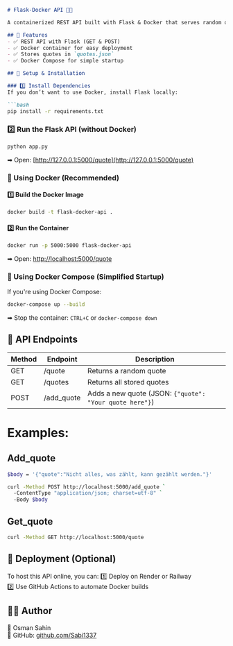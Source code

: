 ```markdown
# Flask-Docker API 🐳🚀

A containerized REST API built with Flask & Docker that serves random quotes.

## 📌 Features
- ✅ REST API with Flask (GET & POST)
- ✅ Docker container for easy deployment
- ✅ Stores quotes in `quotes.json`
- ✅ Docker Compose for simple startup

## 🚀 Setup & Installation

### 1️⃣ Install Dependencies
If you don’t want to use Docker, install Flask locally:

```bash
pip install -r requirements.txt
```

### 2️⃣ Run the Flask API (without Docker)

```bash
python app.py
```

➡ Open: [http://127.0.0.1:5000/quote](http://127.0.0.1:5000/quote)

### 🐳 Using Docker (Recommended)

#### 1️⃣ Build the Docker Image

```bash
docker build -t flask-docker-api .
```

#### 2️⃣ Run the Container

```bash
docker run -p 5000:5000 flask-docker-api
```

➡ Open: [http://localhost:5000/quote](http://localhost:5000/quote)

### 🐙 Using Docker Compose (Simplified Startup)

If you're using Docker Compose:

```bash
docker-compose up --build
```

➡ Stop the container: `CTRL+C` or `docker-compose down`

## 📡 API Endpoints

| Method | Endpoint        | Description                                       |
|--------|-----------------|---------------------------------------------------|
| GET    | /quote          | Returns a random quote                           |
| GET    | /quotes         | Returns all stored quotes                        |
| POST   | /add_quote      | Adds a new quote (JSON: `{"quote": "Your quote here"}`) |

# Examples:

## Add_quote
```bash
$body = '{"quote":"Nicht alles, was zählt, kann gezählt werden."}'

curl -Method POST http://localhost:5000/add_quote `
  -ContentType "application/json; charset=utf-8" `
  -Body $body
```

## Get_quote
```bash
curl -Method GET http://localhost:5000/quote
```


## 📡 Deployment (Optional)
To host this API online, you can:
1️⃣ Deploy on Render or Railway  
2️⃣ Use GitHub Actions to automate Docker builds

## 👨‍💻 Author
📌 Osman Sahin  
🔗 GitHub: [github.com/Sabi1337](https://github.com/Sabi1337)
